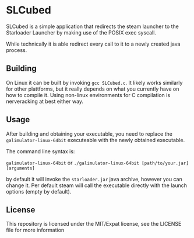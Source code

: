 # SLCubed

SLCubed is a simple application that redirects the steam launcher
to the Starloader Launcher by making use of the POSIX exec syscall.

While technically it is able redirect every call to it to a newly
created java process.

## Building

On Linux it can be built by invoking `gcc SLCubed.c`.
It likely works similarly for other plattforms,
but it really depends on what you currently have on how to compile it.
Using non-linux environments for C compilation is nerveracking at best
either way.

## Usage

After building and obtaining your executable, you need to replace
the `galimulator-linux-64bit` executeable with the newly obtained
executable.

The command line syntax is:

`galimulator-linux-64bit`
or
`./galimulator-linux-64bit [path/to/your.jar] [arguments]`

by default it will invoke the `starloader.jar` java archive,
however you can change it. Per default steam will call the
executable directly with the launch options (empty by default).

## License

This repository is licensed under the MIT/Expat license,
see the LICENSE file for more information

